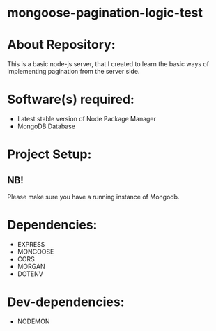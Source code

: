 # mongoose-pagination-logic-test

# About Repository:
This is a basic node-js server, that I created to learn the basic ways of implementing pagination from the server side.

# Software(s) required:
* Latest stable version of Node Package Manager
* MongoDB Database

# Project Setup:
## NB!
Please make sure you have a running instance of Mongodb.

# Dependencies:
* EXPRESS
* MONGOOSE
* CORS
* MORGAN
* DOTENV

# Dev-dependencies:
* NODEMON
